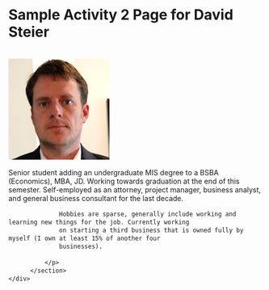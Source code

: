 <html lang="en">
<head>
    <meta charset="UTF-8">
    <title>Steier Page</title>
    <meta name="viewport" content="width=device-width, initial-scale=1.0">
    <link rel="stylesheet" href="https://maxcdn.bootstrapcdn.com/bootstrap/3.3.4/css/bootstrap.min.css">
    <link href="main.css" rel="stylesheet" type="text/css" media="screen,projection" >
</head>
<body>
    <h1>Sample Activity 2 Page for David Steier</h1>
    <br>
    <div id="wrapper">
          <section>
              <img class="myimage" src="steier.jpg">
              <br>
              <p>
                  Senior student adding an undergraduate MIS degree to a BSBA (Economics), MBA, JD. Working towards
                  graduation at the end of this semester. Self-employed as an attorney, project manager, business
                  analyst, and general business consultant for the last decade.

                  Hobbies are sparse, generally include working and learning new things for the job. Currently working
                  on starting a third business that is owned fully by myself (I own at least 15% of another four
                  businesses).

              </p>
          </section>
    </div>
</body>
</html>

